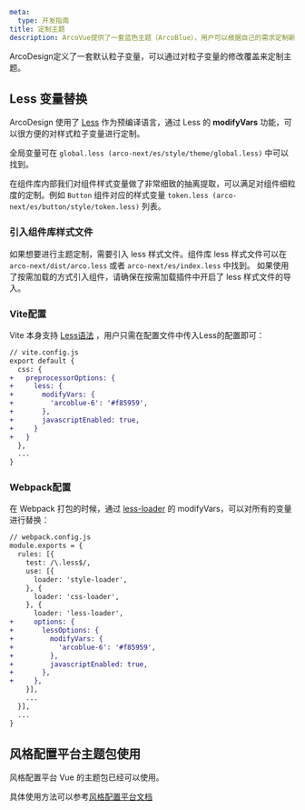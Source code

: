 ```yaml
meta:
  type: 开发指南
title: 定制主题
description: ArcoVue提供了一套蓝色主题（ArcoBlue），用户可以根据自己的需求定制新主题，以满足业务和品牌上的多样化需求。
```

ArcoDesign定义了一套默认粒子变量，可以通过对粒子变量的修改覆盖来定制主题。

## Less 变量替换

ArcoDesign 使用了 [Less](http://lesscss.org/ '_blank') 作为预编译语言，通过 Less 的 **modifyVars** 功能，可以很方便的对样式粒子变量进行定制。

全局变量可在 `global.less (arco-next/es/style/theme/global.less)` 中可以找到。

在组件库内部我们对组件样式变量做了非常细致的抽离提取，可以满足对组件细粒度的定制。例如 `Button` 组件对应的样式变量 `token.less (arco-next/es/button/style/token.less)` 列表。

### 引入组件库样式文件

如果想要进行主题定制，需要引入 less 样式文件。组件库 less 样式文件可以在 `arco-next/dist/arco.less` 或者 `arco-next/es/index.less` 中找到。
如果使用了按需加载的方式引入组件，请确保在按需加载插件中开启了 less 样式文件的导入。

### Vite配置

Vite 本身支持 [Less语法](https://vitejs.dev/guide/features.html#css-pre-processors '_blank') ，用户只需在配置文件中传入Less的配置即可：

```diff
// vite.config.js
export default {
  css: {
+   preprocessorOptions: {
+     less: {
+       modifyVars: {
+         'arcoblue-6': '#f85959',
+       },
+       javascriptEnabled: true,
+     }
+   }
  },
  ...
}
```

### Webpack配置

在 Webpack 打包的时候，通过 [less-loader](https://github.com/webpack-contrib/less-loader) 的 modifyVars，可以对所有的变量进行替换：

```diff
// webpack.config.js
module.exports = {
  rules: [{
    test: /\.less$/,
    use: [{
      loader: 'style-loader',
    }, {
      loader: 'css-loader',
    }, {
      loader: 'less-loader',
+     options: {
+       lessOptions: {
+         modifyVars: {
+           'arcoblue-6': '#f85959',
+         },
+         javascriptEnabled: true,
+       },
+     },
    }],
    ...
  }],
  ...
}
```

## 风格配置平台主题包使用

风格配置平台 Vue 的主题包已经可以使用。

具体使用方法可以参考[风格配置平台文档](https://arco.design/docs/designlab/guideline)
